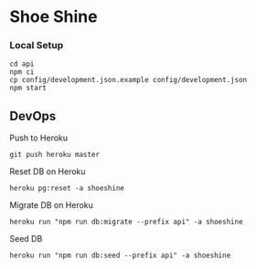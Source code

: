 # Shoe Shine

### Local Setup
```
cd api
npm ci
cp config/development.json.example config/development.json
npm start
```

## DevOps

Push to Heroku
```
git push heroku master
```

Reset DB on Heroku
```
heroku pg:reset -a shoeshine
```

Migrate DB on Heroku
```
heroku run "npm run db:migrate --prefix api" -a shoeshine
```

Seed DB
```
heroku run "npm run db:seed --prefix api" -a shoeshine
```
